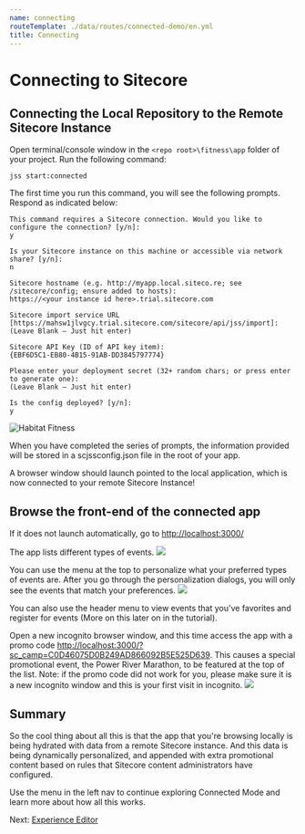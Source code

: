 ```yaml
---
name: connecting
routeTemplate: ./data/routes/connected-demo/en.yml
title: Connecting
---
```


# Connecting to Sitecore

## Connecting the Local Repository to the Remote Sitecore Instance
Open terminal/console window in the `<repo root>\fitness\app` folder of your project. Run the following command:

```text
jss start:connected
```

The first time you run this command, you will see the following prompts. Respond as indicated below:

```text
This command requires a Sitecore connection. Would you like to configure the connection? [y/n]: 
y

Is your Sitecore instance on this machine or accessible via network share? [y/n]: 
n

Sitecore hostname (e.g. http://myapp.local.siteco.re; see /sitecore/config; ensure added to hosts): 
https://<your instance id here>.trial.sitecore.com 

Sitecore import service URL [https://mahsw1jlvgcy.trial.sitecore.com/sitecore/api/jss/import]:
(Leave Blank – Just hit enter)

Sitecore API Key (ID of API key item):
{EBF6D5C1-EB80-4B15-91AB-DD3845797774}

Please enter your deployment secret (32+ random chars; or press enter to generate one):
(Leave Blank – Just hit enter)

Is the config deployed? [y/n]: 
y
```

  <div class="row">
    <div class="col-md-6"> 
      <p>
      <img src="/assets/img/ConnectingToFitness.jpg" alt="Habitat Fitness"></p>
    </div>
    <div class="col-md-6"> 
      <p>When you have completed the series of prompts, the information provided will be stored in a scjssconfig.json file in the root of your app. </p>
      <p>A browser window should launch pointed to the local application, which is now connected to your remote Sitecore Instance!</p>
    </div>
  </div>

## Browse the front-end of the connected app 
If it does not launch automatically, go to [http://localhost:3000/](http://localhost:3000/)

The app lists different types of events.
![](/assets/img/connected-demo/connecting1.png)

You can use the menu at the top to personalize what your preferred types of events are. After you go through the personalization dialogs, you will only see the events that match your preferences.
![](/assets/img/connected-demo/connecting2.png)

You can also use the header menu to view events that you've favorites and register for events (More on this later on in the tutorial).

Open a new incognito browser window, and this time access the app with a promo code [http://localhost:3000/?sc_camp=C0D46075D0B249AD866092B5E525D639](http://localhost:3000/?sc_camp=C0D46075D0B249AD866092B5E525D639).
This causes a special promotional event, the Power River Marathon, to be featured at the top of the list. Note: if the promo code did not work for you, please make sure it is a new incognito window and this is your first visit in incognito.
![](/assets/img/connected-demo/connecting3.png)

## Summary
So the cool thing about all this is that the app that you're browsing locally is being hydrated with data from a remote Sitecore instance. And this data is being dynamically personalized, and appended with extra promotional content based on rules that Sitecore content administrators have configured.

Use the menu in the left nav to continue exploring Connected Mode and learn more about how all this works.

Next: [Experience Editor](/connected-demo/explore-sitecore/experience-editor)